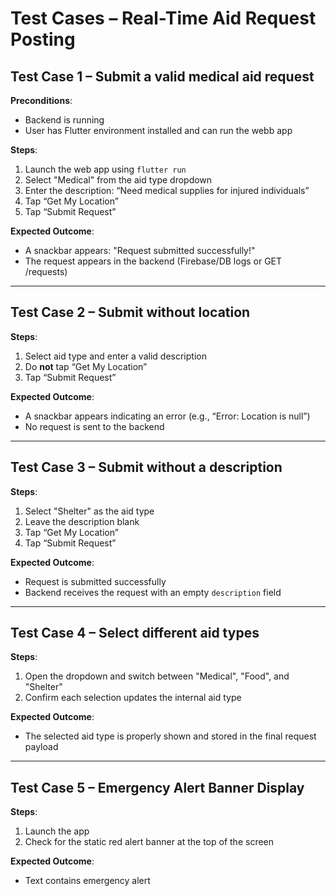 # Test Cases – Real-Time Aid Request Posting

## Test Case 1 – Submit a valid medical aid request

**Preconditions**:

- Backend is running
- User has Flutter environment installed and can run the webb app

**Steps**:

1. Launch the web app using `flutter run`
2. Select "Medical" from the aid type dropdown
3. Enter the description: “Need medical supplies for injured individuals”
4. Tap “Get My Location”
5. Tap “Submit Request”

**Expected Outcome**:

- A snackbar appears: "Request submitted successfully!"
- The request appears in the backend (Firebase/DB logs or GET /requests)

---

## Test Case 2 – Submit without location

**Steps**:

1. Select aid type and enter a valid description
2. Do **not** tap “Get My Location”
3. Tap “Submit Request”

**Expected Outcome**:

- A snackbar appears indicating an error (e.g., “Error: Location is null”)
- No request is sent to the backend

---

## Test Case 3 – Submit without a description

**Steps**:

1. Select "Shelter" as the aid type
2. Leave the description blank
3. Tap “Get My Location”
4. Tap “Submit Request”

**Expected Outcome**:

- Request is submitted successfully
- Backend receives the request with an empty `description` field

---

## Test Case 4 – Select different aid types

**Steps**:

1. Open the dropdown and switch between "Medical", "Food", and "Shelter"
2. Confirm each selection updates the internal aid type

**Expected Outcome**:

- The selected aid type is properly shown and stored in the final request payload

---

## Test Case 5 – Emergency Alert Banner Display

**Steps**:

1. Launch the app
2. Check for the static red alert banner at the top of the screen

**Expected Outcome**:

- Text contains emergency alert